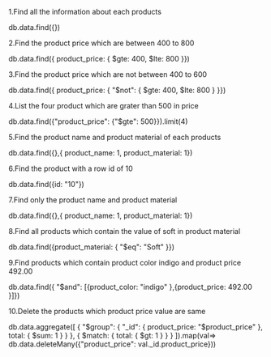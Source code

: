 1.Find all the information about each products

db.data.find({})

2.Find the product price which are between 400 to 800

db.data.find({ product_price: { $gte: 400, $lte: 800 }})

3.Find the product price which are not between 400 to 600

db.data.find({ product_price: { "$not": { $gte: 400, $lte: 800 } }})

4.List the four product which are grater than 500 in price

db.data.find({"product_price": {"$gte": 500}}).limit(4)

5.Find the product name and product material of each products

db.data.find({},{ product_name: 1, product_material: 1})

6.Find the product with a row id of 10

db.data.find({id: "10"})

7.Find only the product name and product material

db.data.find({},{ product_name: 1, product_material: 1})

8.Find all products which contain the value of soft in product material

db.data.find({product_material: { "$eq": "Soft" }})

9.Find products which contain product color indigo and product price 492.00

db.data.find({ "$and": [{product_color: "indigo" },{product_price: 492.00 }]})

10.Delete the products which product price value are same

db.data.aggregate([ { "$group": { "_id": { product_price: "$product_price" }, total: { $sum: 1 } } }, { $match: { total: { $gt: 1 } } } ]).map(val=> db.data.deleteMany({"product_price": val._id.product_price}))